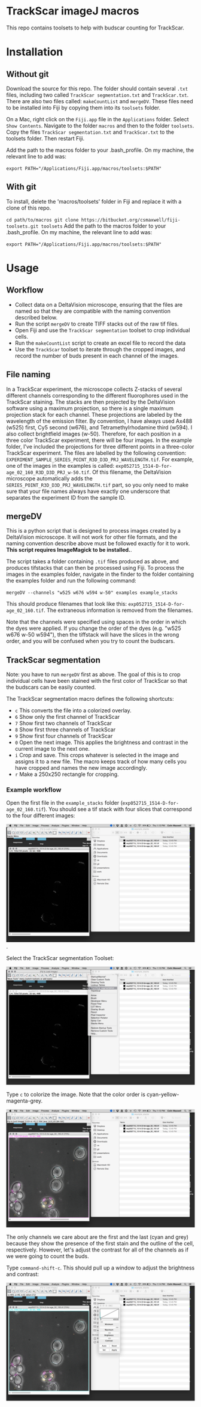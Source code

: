 
# TrackScar imageJ macros

This repo contains toolsets to help with budscar counting for TrackScar.

# Installation


## Without git

Download the source for this repo. The folder should contain several `.txt` files, including two called `TrackScar segmentation.txt` and `TrackScar.txt`. There are also two files called: `makeCountList` and `mergeDV`. These files need to be installed into Fiji by copying them into its `toolsets` folder.

On a Mac, right click on the `Fiji.app` file in the `Applications` folder. Select `Show Contents`. Navigate to the folder `macros` and then to the folder `toolsets`. Copy the files `TrackScar segmentation.txt` and `TrackScar.txt` to the toolsets folder. Then restart Fiji.

Add the path to the macros folder to your .bash_profile. On my machine, the relevant line to add was:

`export PATH="/Applications/Fiji.app/macros/toolsets:$PATH"`

## With git

To install, delete the 'macros/toolsets' folder in Fiji and replace it with a clone of this repo.

`
cd path/to/macros
git clone https://bitbucket.org/csmaxwell/fiji-toolsets.git toolsets
`
Add the path to the macros folder to your .bash_profile. On my machine, the relevant line to add was:

`export PATH="/Applications/Fiji.app/macros/toolsets:$PATH"`



# Usage

## Workflow

- Collect data on a DeltaVision microscope, ensuring that the files are named so that they are compatible with the naming convention described below.
- Run the script `mergeDV` to create TIFF stacks out of the raw tif files.
- Open Fiji and use the `TrackScar segmentation` toolset to crop individual cells.
- Run the `makeCountList` script to create an excel file to record the data
- Use the `TrackScar` toolset to iterate through the cropped images, and record the number of buds present in each channel of the images.

## File naming

In a TrackScar experiment, the microscope collects Z-stacks of several different channels corresponding to the different fluorophores used in the TrackScar staining. The stacks are then projected by the DeltaVision software using a maximum projection, so there is a single maximum projection stack for each channel. These projections are labeled by the wavelength of the emission filter.  By convention, I have always used Ax488 (w525) first, Cy5 second (w676), and Tetramethylrhodamine third (w594). I also collect brightfield images (w-50). Therefore, for each position in a three color TrackScar experiment, there will be four images. In the example folder, I've included the projections for three different points in a three-color TrackScar experiment. The files are labelled by the following convention: `EXPERIMENT_SAMPLE_SERIES_POINT_R3D_D3D_PRJ_WAVELENGTH.tif`. For example, one of the images in the examples is called: `exp052715_1514-D-for-age_02_160_R3D_D3D_PRJ_w-50.tif`. Of this filename, the DeltaVision microscope automatically adds the `SERIES_POINT_R3D_D3D_PRJ_WAVELENGTH.tif` part, so you only need to make sure that your file names always have exactly one underscore that separates the experiment ID from the sample ID.

## mergeDV

This is a python script that is designed to process images created by a DeltaVision microscope. It will not work for other file formats, and the naming convention describe above must be followed exactly for it to work. **This script requires ImageMagick to be installed.**.

The script takes a folder containing `.tif` files produced as above, and produces tifstacks that can then be processed using Fiji. To process the images in the examples folder, navigate in the finder to the folder containing the examples folder and run the following command:

`mergeDV --channels "w525 w676 w594 w-50" examples example_stacks`

This should produce filenames that look like this: `exp052715_1514-D-for-age_02_160.tif`. The extraneous information is removed from the filenames.

Note that the channels were specified using spaces in the order in which the dyes were applied. If you change the order of the dyes (e.g. "w525 w676 w-50 w594"), then the tiffstack will have the slices in the wrong order, and you will be confused when you try to count the budscars.

## TrackScar segmentation

Note: you have to run `mergeDV` first as above. The goal of this is to crop individual cells have been stained with the first color of TrackScar so that the budscars can be easily counted. 

The TrackScar segmentation macro defines the following shortcuts:

- `c` This converts the file into a colorized overlay.
- `6` Show only the first channel of TrackScar
- `7` Show first two channels of TrackScar
- `8` Show first three channels of TrackScar
- `9` Show first four channels of TrackScar
- `0` Open the next image. This applies the brightness and contrast in the current image to the next one.
- `i` Crop and save. This crops whatever is selected in the image and assigns it to a new file. The macro keeps track of how many cells you have cropped and names the new image accordingly.
- `r` Make a 250x250 rectangle for cropping.

### Example workflow

Open the first file in the `example_stacks` folder (`exp052715_1514-D-for-age_02_160.tif`). You should see a tif stack with four slices that correspond to the four different images:

![First opened image](screenshots/opening_file.png).

Select the TrackScar segmentation Toolset:

![Selecting toolset](screenshots/selecting_segmentation.png )

Type `c` to colorize the image. Note that the color order is cyan-yellow-magenta-grey.

![Colorizing](screenshots/colorizing.png )

The only channels we care about are the first and the last (cyan and grey) because they show the presence of the first stain and the outline of the cell, respectively. However, let's adjust the contrast for all of the channels as if we were going to count the buds.

Type `command-shift-c`. This should pull up a window to adjust the brightness and contrast:

![Contrast dialog box](screenshots/adjust_contrast.png ) 




